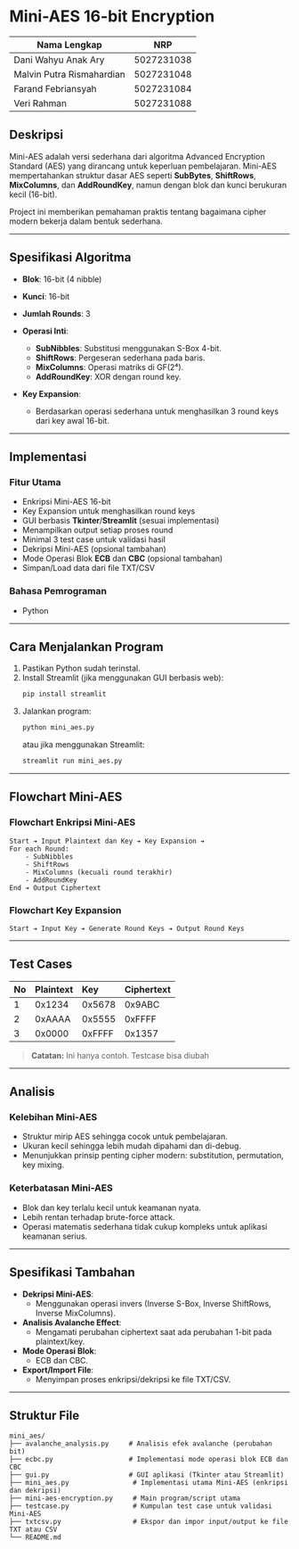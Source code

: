 # Mini-AES 16-bit Encryption

| Nama Lengkap                 | NRP        |
 | -----------------------     | ---------- |
 | Dani Wahyu Anak Ary         | 5027231038 |
 | Malvin Putra Rismahardian   | 5027231048 |
 | Farand Febriansyah          | 5027231084 |
 | Veri Rahman                 | 5027231088 |

## Deskripsi
Mini-AES adalah versi sederhana dari algoritma Advanced Encryption Standard (AES) yang dirancang untuk keperluan pembelajaran. Mini-AES mempertahankan struktur dasar AES seperti **SubBytes**, **ShiftRows**, **MixColumns**, dan **AddRoundKey**, namun dengan blok dan kunci berukuran kecil (16-bit).

Project ini memberikan pemahaman praktis tentang bagaimana cipher modern bekerja dalam bentuk sederhana.

---

## Spesifikasi Algoritma

- **Blok**: 16-bit (4 nibble)
- **Kunci**: 16-bit
- **Jumlah Rounds**: 3
- **Operasi Inti**:
  - **SubNibbles**: Substitusi menggunakan S-Box 4-bit.
  - **ShiftRows**: Pergeseran sederhana pada baris.
  - **MixColumns**: Operasi matriks di GF(2⁴).
  - **AddRoundKey**: XOR dengan round key.

- **Key Expansion**: 
  - Berdasarkan operasi sederhana untuk menghasilkan 3 round keys dari key awal 16-bit.

---

## Implementasi

### Fitur Utama
- Enkripsi Mini-AES 16-bit
- Key Expansion untuk menghasilkan round keys
- GUI berbasis **Tkinter**/**Streamlit** (sesuai implementasi)
- Menampilkan output setiap proses round
- Minimal 3 test case untuk validasi hasil
- Dekripsi Mini-AES (opsional tambahan)
- Mode Operasi Blok **ECB** dan **CBC** (opsional tambahan)
- Simpan/Load data dari file TXT/CSV

### Bahasa Pemrograman
- Python

---

## Cara Menjalankan Program

1. Pastikan Python sudah terinstal.
2. Install Streamlit (jika menggunakan GUI berbasis web):
    ```bash
    pip install streamlit
    ```
3. Jalankan program:
    ```bash
    python mini_aes.py
    ```
   atau jika menggunakan Streamlit:
    ```bash
    streamlit run mini_aes.py
    ```

---

## Flowchart Mini-AES

### Flowchart Enkripsi Mini-AES
```
Start ➔ Input Plaintext dan Key ➔ Key Expansion ➔ 
For each Round:
    - SubNibbles
    - ShiftRows
    - MixColumns (kecuali round terakhir)
    - AddRoundKey
End ➔ Output Ciphertext
```

### Flowchart Key Expansion
```
Start ➔ Input Key ➔ Generate Round Keys ➔ Output Round Keys
```

---

## Test Cases

| No | Plaintext | Key | Ciphertext |
|:---|:----------|:----|:-----------|
| 1  | 0x1234    | 0x5678 | 0x9ABC    |
| 2  | 0xAAAA    | 0x5555 | 0xFFFF    |
| 3  | 0x0000    | 0xFFFF | 0x1357    |

> **Catatan:** Ini hanya contoh. Testcase bisa diubah

---

## Analisis

### Kelebihan Mini-AES
- Struktur mirip AES sehingga cocok untuk pembelajaran.
- Ukuran kecil sehingga lebih mudah dipahami dan di-debug.
- Menunjukkan prinsip penting cipher modern: substitution, permutation, key mixing.

### Keterbatasan Mini-AES
- Blok dan key terlalu kecil untuk keamanan nyata.
- Lebih rentan terhadap brute-force attack.
- Operasi matematis sederhana tidak cukup kompleks untuk aplikasi keamanan serius.

---

## Spesifikasi Tambahan

- **Dekripsi Mini-AES**: 
  - Menggunakan operasi invers (Inverse S-Box, Inverse ShiftRows, Inverse MixColumns).
- **Analisis Avalanche Effect**:
  - Mengamati perubahan ciphertext saat ada perubahan 1-bit pada plaintext/key.
- **Mode Operasi Blok**:
  - ECB dan CBC.
- **Export/Import File**:
  - Menyimpan proses enkripsi/dekripsi ke file TXT/CSV.

---

## Struktur File

```
mini_aes/
├── avalanche_analysis.py     # Analisis efek avalanche (perubahan bit)
├── ecbc.py                   # Implementasi mode operasi blok ECB dan CBC
├── gui.py                    # GUI aplikasi (Tkinter atau Streamlit)
├── mini_aes.py                # Implementasi utama Mini-AES (enkripsi dan dekripsi)
├── mini-aes-encryption.py     # Main program/script utama
├── testcase.py                # Kumpulan test case untuk validasi Mini-AES
├── txtcsv.py                  # Ekspor dan impor input/output ke file TXT atau CSV
└── README.md                  
```
